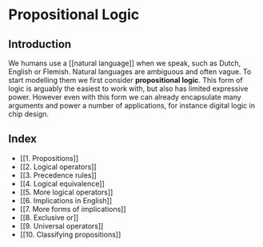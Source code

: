 # Propositional Logic
## Introduction
We humans use a [[natural language]] when we speak, such as Dutch, English or Flemish. Natural languages are ambiguous and often vague. To start modelling them we first consider **propositional logic**. This form of logic is arguably the easiest to work with, but also has limited expressive power. However even with this form we can already encapsulate many arguments and power a number of applications, for instance digital logic in chip design.

## Index
- [[1. Propositions]]
- [[2. Logical operators]]
- [[3. Precedence rules]]
- [[4. Logical equivalence]]
- [[5. More logical operators]]
- [[6. Implications in English]]
- [[7. More forms of implications]]
- [[8. Exclusive or]]
- [[9. Universal operators]]
- [[10. Classifying propositions]]